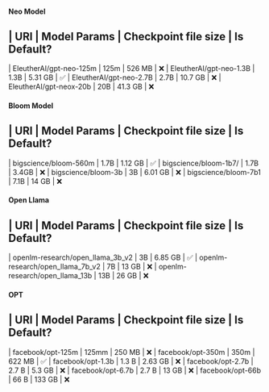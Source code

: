 

#### Neo Model 
 | URI | Model Params | Checkpoint file size | Is Default?
 -----------------------------------------------------------
| EleutherAI/gpt-neo-125m | 125m | 526 MB | ❌
| EleutherAI/gpt-neo-1.3B | 1.3B | 5.31 GB | ✅
| EleutherAI/gpt-neo-2.7B | 2.7B | 10.7 GB | ❌
| EleutherAI/gpt-neox-20b | 20B | 41.3 GB  | ❌

#### Bloom Model  

 | URI | Model Params | Checkpoint file size | Is Default?
 -----------------------------------------------------------
| bigscience/bloom-560m | 1.7B | 1.12 GB | ✅
| bigscience/bloom-1b7/ | 1.7B | 3.4GB   | ❌
| bigscience/bloom-3b | 3B | 6.01 GB     | ❌
| bigscience/bloom-7b1 | 7.1B | 14 GB |    ❌


#### Open Llama

| URI | Model Params | Checkpoint file size | Is Default?
-----------------------------------------------------------
| openlm-research/open_llama_3b_v2 | 3B  | 6.85 GB | ✅
| openlm-research/open_llama_7b_v2  | 7B | 13 GB   | ❌
| openlm-research/open_llama_13b | 13B | 26 GB   | ❌



#### OPT

| URI | Model Params | Checkpoint file size | Is Default?
-----------------------------------------------------------
| facebook/opt-125m  | 125mm | 250 MB   | ❌
| facebook/opt-350m | 350m | 622 MB  | ✅
| facebook/opt-1.3b  | 1.3 B | 2.63 GB   | ❌
| facebook/opt-2.7b  | 2.7 B | 5.3 GB   | ❌
| facebook/opt-6.7b  | 2.7 B | 13 GB   | ❌
| facebook/opt-66b  | 66 B | 133 GB   | ❌
